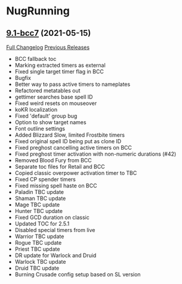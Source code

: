 # NugRunning

## [9.1-bcc7](https://github.com/rgd87/NugRunning/tree/9.1-bcc7) (2021-05-15)
[Full Changelog](https://github.com/rgd87/NugRunning/compare/PreBCC...9.1-bcc7) [Previous Releases](https://github.com/rgd87/NugRunning/releases)

- BCC fallback toc  
- Marking extracted timers as external  
- Fixed single target timer flag in BCC  
- Bugfix  
- Better way to pass active timers to nameplates  
- Refactored metatables out  
- gettimer searches base spell ID  
- Fixed weird resets on mouseover  
- koKR localization  
- Fixed 'default' group bug  
- Option to show target names  
- Font outline settings  
- Added Blizzard Slow, limited Frostbite timers  
- Fixed original spell ID being put as clone ID  
- Fixed preghost cancelling active timers on BCC  
- Fixed preghost timer activation with non-numeric durations (#42)  
- Removed Blood Fury from BCC  
- Separate toc files for Retail and BCC  
- Copied classic overpower activation timer to TBC  
- Fixed CP spender timers  
- Fixed missing spell haste on BCC  
- Paladin TBC update  
- Shaman TBC update  
- Mage TBC update  
- Hunter TBC update  
- Fixed GCD duration on classic  
- Updated TOC for 2.5.1  
- Disabled special timers from live  
- Warrior TBC update  
- Rogue TBC update  
- Priest TBC update  
- DR update for Warlock and Druid  
- Warlock TBC update  
- Druid TBC update  
- Burning Crusade config setup based on SL version  
